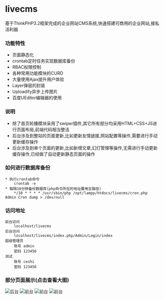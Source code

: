 # livecms
基于ThinkPHP3.2框架完成的企业网站CMS系统,快速搭建可商用的企业网站,接私活利器
### 功能特性
* 页面静态化
* crontab定时任务实现数据库备份
* RBAC权限控制
* 各种常用功能模块的CURD
* 大量使用Ajax提升用户体验
* Layer弹层的封装
* Uploadify异步上传图片
* 百度UEditor编辑器的使用
### 说明
* 除了首页轮播模块采用了swiper插件,其它所有部分均采用HTML+CSS+JS进行页面布局,前端代码相当整洁
* 后台涉及到整站的页面更新,比如更新友情链接,网站配置等操作,需要进行手动更新缓存操作
* 后台涉及到单个页面的更新,比如新增文章,幻灯管理等操作,无需进行手动更新缓存操作,已经做了自动更新静态页面的操作
### 如何进行数据库备份
```
* 执行crontab命令
	crontab -e
* 每隔10分钟备份数据库(php命令所在的地址要用全路径)
	*/10 * * * * /usr/sbin/php /opt/lampp/htdocs/livecms/cron.php Admin Cron dump > /dev/null
```
### 访问地址
``` 
前台访问  
	localhost/livecms  
后台访问  
	localhost/livecms/index.php/Admin/Login/index  
超级管理员  
	账号 admin  
	密码 123456  
测试  
	账号 ceshi  
	密码 123456
```
### 部分页面展示(点击查看大图)
![后台](https://raw.githubusercontent.com/duiying/livecms/master/readmeimg/admin.png)
![前台](https://raw.githubusercontent.com/duiying/livecms/master/readmeimg/index.png)
![前台](https://raw.githubusercontent.com/duiying/livecms/master/readmeimg/case.png)
![前台](https://raw.githubusercontent.com/duiying/livecms/master/readmeimg/about.png)
